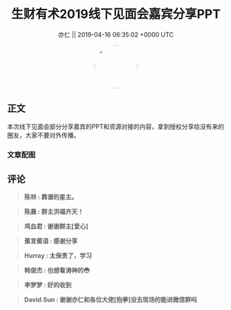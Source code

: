 <h1 align="center">生财有术2019线下见面会嘉宾分享PPT</h1>




<p align="center">
    <a>亦仁 || 2019-04-16 06:35:02 &#43;0000 UTC</a>
</p>

<div align="center">
    <img src="https://images.zsxq.com/Fn3NQqCN8nuGF86yZPXSbEsl0mb3?e=1590940799&amp;token=kIxbL07-8jAj8w1n4s9zv64FuZZNEATmlU_Vm6zD:pfbNc8W3hS0oYG_hyXXh_rHMHuc=" width="100" height="100" style="border:1px solid;border-radius:50%; color:#ffffff"/>
</div>




## 正文

<div>
本次线下见面会部分分享嘉宾的PPT和资源对接的内容，拿到授权分享给没有来的圈友，大家不要对外传播。
</div>

### 文章配图

<div class="image" align="center">

</div>


## 评论

<div align="left">
<div>

<blockquote >
<span> <strong>陈林 : 靠谱的星主。 </strong></span>
</blockquote>

<blockquote >
<span> <strong>陈晨 : 群主洪福齐天！ </strong></span>
</blockquote>

<blockquote >
<span> <strong>鸡血君 : 谢谢群主[爱心] </strong></span>
</blockquote>

<blockquote >
<span> <strong>蕉言蕉语 : 感谢分享 </strong></span>
</blockquote>

<blockquote >
<span> <strong>Hurray : 太保贵了，学习 </strong></span>
</blockquote>

<blockquote >
<span> <strong>韩俊杰 : 也想看涛神的😳 </strong></span>
</blockquote>

<blockquote >
<span> <strong>李梦梦 : 好的收到 </strong></span>
</blockquote>

<blockquote >
<span> <strong>David.Sun : 谢谢亦仁和各位大佬[抱拳]没去现场的能进微信群吗 </strong></span>
</blockquote>

</div>
</div>